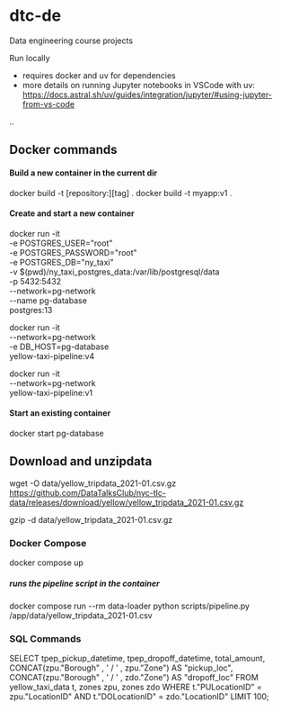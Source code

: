 # dtc-de
Data engineering course projects

Run locally
- requires docker and uv for dependencies
- more details on running Jupyter notebooks in VSCode with uv: https://docs.astral.sh/uv/guides/integration/jupyter/#using-jupyter-from-vs-code

..

## Docker commands

#### Build a new container in the current dir
docker build -t [repository:][tag] .
docker build -t myapp:v1 .

#### Create and start a new container
docker run -it \
  -e POSTGRES_USER="root" \
  -e POSTGRES_PASSWORD="root" \
  -e POSTGRES_DB="ny_taxi" \
  -v $(pwd)/ny_taxi_postgres_data:/var/lib/postgresql/data \
  -p 5432:5432 \
  --network=pg-network \
  --name pg-database \
  postgres:13

docker run -it \
--network=pg-network \
-e DB_HOST=pg-database \
yellow-taxi-pipeline:v4

docker run -it \
  --network=pg-network \
  yellow-taxi-pipeline:v1

#### Start an existing container
docker start pg-database


## Download and unzipdata

wget -O data/yellow_tripdata_2021-01.csv.gz https://github.com/DataTalksClub/nyc-tlc-data/releases/download/yellow/yellow_tripdata_2021-01.csv.gz

gzip -d data/yellow_tripdata_2021-01.csv.gz


### Docker Compose
docker compose up
##### runs the pipeline script in the container
docker compose run --rm data-loader python scripts/pipeline.py /app/data/yellow_tripdata_2021-01.csv


### SQL Commands

SELECT 
	tpep_pickup_datetime,
	tpep_dropoff_datetime,
	total_amount,
	CONCAT(zpu."Borough" , ' / ' , zpu."Zone") AS "pickup_loc",
	CONCAT(zpu."Borough" , ' / ' , zdo."Zone") AS "dropoff_loc"
FROM 
	yellow_taxi_data t,
	zones zpu,
	zones zdo
WHERE
	t."PULocationID" = zpu."LocationID" AND
	t."DOLocationID" = zdo."LocationID"
LIMIT 100;
